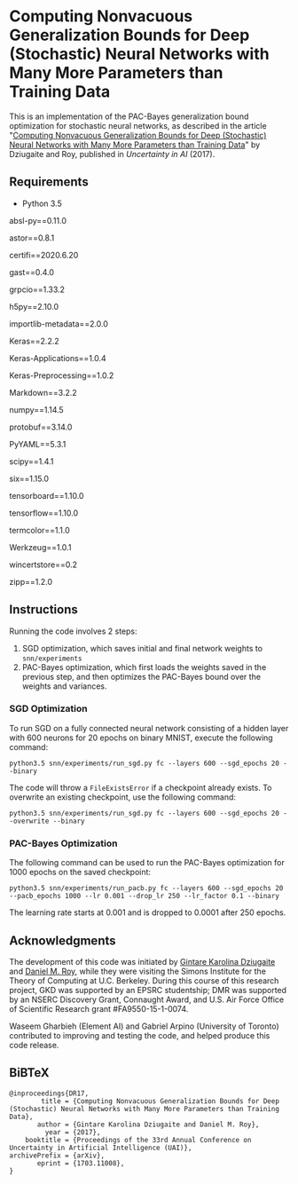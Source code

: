 # Computing Nonvacuous Generalization Bounds for Deep (Stochastic) Neural Networks with Many More Parameters than Training Data
This is an implementation of the PAC-Bayes generalization bound optimization for stochastic neural networks, as described in the article "[Computing Nonvacuous Generalization Bounds for Deep (Stochastic) Neural Networks with Many More Parameters than Training Data](https://arxiv.org/pdf/1703.11008.pdf)" by Dziugaite and Roy, published in *Uncertainty in AI* (2017).

## Requirements
- Python 3.5

absl-py==0.11.0

astor==0.8.1

certifi==2020.6.20

gast==0.4.0

grpcio==1.33.2

h5py==2.10.0

importlib-metadata==2.0.0

Keras==2.2.2

Keras-Applications==1.0.4

Keras-Preprocessing==1.0.2

Markdown==3.2.2

numpy==1.14.5

protobuf==3.14.0

PyYAML==5.3.1

scipy==1.4.1

six==1.15.0

tensorboard==1.10.0

tensorflow==1.10.0

termcolor==1.1.0

Werkzeug==1.0.1

wincertstore==0.2

zipp==1.2.0

## Instructions
Running the code involves 2 steps:
1. SGD optimization, which saves initial and final network weights to `snn/experiments`  
2. PAC-Bayes optimization, which first loads the weights saved in the previous step, and then optimizes the PAC-Bayes bound over the weights and variances.

### SGD Optimization
To run SGD on a fully connected neural network consisting of a hidden layer with 600 neurons for 20 epochs on binary MNIST, execute the following command:

`python3.5 snn/experiments/run_sgd.py fc --layers 600 --sgd_epochs 20 --binary`

The code will throw a `FileExistsError` if a checkpoint already exists. To overwrite an existing checkpoint, use the following command: 

`python3.5 snn/experiments/run_sgd.py fc --layers 600 --sgd_epochs 20 --overwrite --binary`

### PAC-Bayes Optimization

The following command can be used to run the PAC-Bayes optimization for 1000 epochs on the saved checkpoint: 

`python3.5 snn/experiments/run_pacb.py fc --layers 600 --sgd_epochs 20 --pacb_epochs 1000 --lr 0.001 --drop_lr 250 --lr_factor 0.1 --binary`

The learning rate starts at 0.001 and is dropped to 0.0001 after 250 epochs.

## Acknowledgments

The development of this code was initiated by [Gintare Karolina Dziugaite](https://gkdz.org) and [Daniel M. Roy](http://danroy.org), while they were visiting the Simons Institute for the Theory of Computing at U.C. Berkeley. During this course of this research project, GKD was supported by an EPSRC studentship; DMR was supported by an NSERC Discovery Grant, Connaught Award, and U.S. Air Force Office of Scientific Research grant #FA9550-15-1-0074.

Waseem Gharbieh (Element AI) and Gabriel Arpino (University of Toronto) contributed to improving and testing the code, and helped produce this code release.

## BiBTeX

    @inproceedings{DR17,
            title = {Computing Nonvacuous Generalization Bounds for Deep (Stochastic) Neural Networks with Many More Parameters than Training Data},
           author = {Gintare Karolina Dziugaite and Daniel M. Roy},
             year = {2017},
        booktitle = {Proceedings of the 33rd Annual Conference on Uncertainty in Artificial Intelligence (UAI)},
    archivePrefix = {arXiv},
           eprint = {1703.11008},
    }
